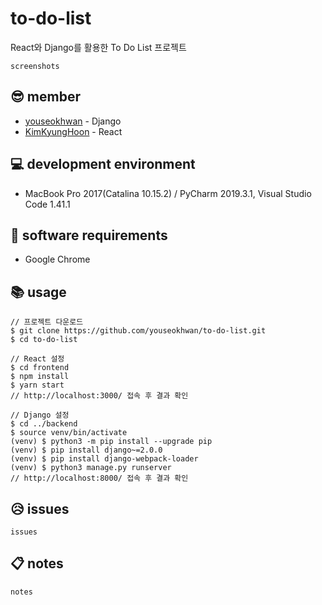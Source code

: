 # to-do-list

React와 Django를 활용한 To Do List 프로젝트

~~~
screenshots
~~~

## 😎 member

- [youseokhwan](https://github.com/youseokhwan) - Django
- [KimKyungHoon](https://github.com/hoonkk) - React

## 💻 development environment

- MacBook Pro 2017(Catalina 10.15.2) / PyCharm 2019.3.1, Visual Studio Code 1.41.1

## 📀 software requirements

- Google Chrome

## 📚 usage

~~~
// 프로젝트 다운로드
$ git clone https://github.com/youseokhwan/to-do-list.git
$ cd to-do-list

// React 설정
$ cd frontend
$ npm install
$ yarn start
// http://localhost:3000/ 접속 후 결과 확인

// Django 설정
$ cd ../backend
$ source venv/bin/activate
(venv) $ python3 -m pip install --upgrade pip
(venv) $ pip install django~=2.0.0
(venv) $ pip install django-webpack-loader
(venv) $ python3 manage.py runserver
// http://localhost:8000/ 접속 후 결과 확인
~~~

## 😥 issues

~~~
issues
~~~

## 📋 notes

~~~
notes
~~~
